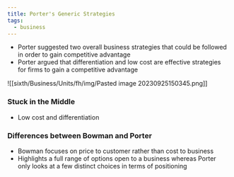 ```yaml
---
title: Porter's Generic Strategies
tags:
  - business
---
```

- Porter suggested two overall business strategies that could be followed in order to gain competitive advantage
- Porter argued that differentiation and low cost are effective strategies for firms to gain a competitive advantage

![[sixth/Business/Units/fh/img/Pasted image 20230925150345.png]]


### Stuck in the Middle

- Low cost and differentiation

### Differences between Bowman and Porter

- Bowman focuses on price to customer rather than cost to business
- Highlights a full range of options open to a business whereas Porter only looks at a few distinct choices in terms of positioning



‎‎